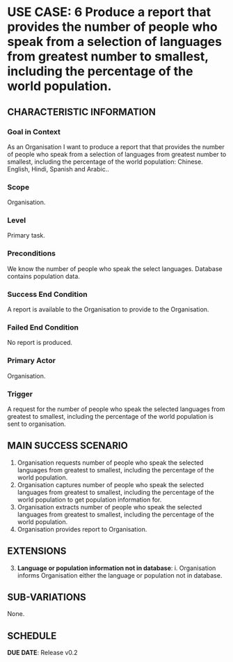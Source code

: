 # USE CASE: 6 Produce a report that provides the number of people who speak from a selection of languages from greatest number to smallest, including the percentage of the world population.

## CHARACTERISTIC INFORMATION

### Goal in Context

As an Organisation I want to produce a report that that provides the number of people who speak from a selection of languages from greatest number to smallest, including the percentage of the world population: Chinese. English, Hindi, Spanish and Arabic..

### Scope

Organisation.

### Level

Primary task.

### Preconditions

We know the number of people who speak the select languages. Database contains population data.

### Success End Condition

A report is available to the Organisation to provide to the Organisation.

### Failed End Condition

No report is produced.

### Primary Actor

Organisation.

### Trigger

A request for the number of people who speak the selected languages from greatest to smallest, including the percentage of the world population is sent to organisation.

## MAIN SUCCESS SCENARIO

1. Organisation requests number of people who speak the selected languages from greatest to smallest, including the percentage of the world population.
2. Organisation captures number of people who speak the selected languages from greatest to smallest, including the percentage of the world population to get population information for.
3. Organisation extracts number of people who speak the selected languages from greatest to smallest, including the percentage of the world population.
4. Organisation provides report to Organisation.

## EXTENSIONS

3. **Language or population information not in database**:
    i. Organisation informs Organisation either the language or population not in database.

## SUB-VARIATIONS

None.

## SCHEDULE

**DUE DATE**: Release v0.2